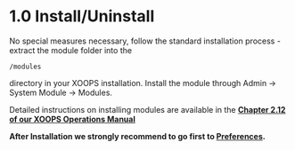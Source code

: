 # 1.0 Install/Uninstall

No special measures necessary, follow the standard installation process - extract the module folder into the 
```
/modules 
```
directory in your XOOPS installation. Install the module through Admin -> System Module -> Modules.

Detailed instructions on installing modules are available in the [**Chapter 2.12 of our XOOPS Operations Manual**](https://www.gitbook.com/book/xoops/xoops-operations-guide/)

**After Installation we strongly recommend to go first to [Preferences](book/3preferences.md).**



